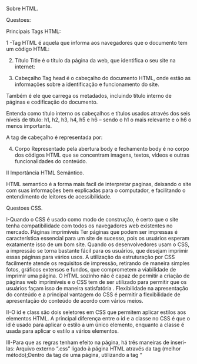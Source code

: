 
Sobre HTML.

Questoes:

Principais Tags HTML:

1 -Tag HTML é aquela que informa aos navegadores que o documento tem um código HTML:


2. Título
Title é o título da página da web, que identifica o seu site na internet:


3. Cabeçalho
Tag head é o cabeçalho do documento HTML, onde estão as informações sobre a identificação e funcionamento do site.

Também é ele que carrega os metadados, incluindo título interno de páginas e codificação do documento.

Entenda como título interno os cabeçalhos e títulos usados através dos seis níveis de título: h1, h2, h3, h4, h5 e h6 – sendo o h1 o mais relevante e o h6 o menos importante.

A tag de cabeçalho é representada por:


4. Corpo
Representado pela abertura body e fechamento body é no corpo dos códigos HTML que se concentram imagens, textos, vídeos e outras funcionalidades do conteúdo.

II Importância HTML Semântico.

HTML semantico é a forma mais facil de interpretar paginas, deixando o site com suas informações bem explicadas para o computador, e facilitando o entendimento de leitores de acessibilidade.


Questoes CSS.

I-Quando o CSS é usado como modo de construção, é certo que o site tenha compatibilidade com todos os navegadores web existentes no mercado. Páginas imprimíveis Ter páginas que podem ser impressas é característica essencial para um site de sucesso, pois os usuários esperam exatamente isso de um bom site. Quando os desenvolvedores usam o CSS, a impressão se torna bastante fácil para os usuários, que desejam imprimir essas páginas para vários usos. A utilização da estruturação por CSS facilmente atende os requisitos de impressão, retirando de maneira simples fotos, gráficos extensos e fundos, que comprometem a viabilidade de imprimir uma página. O HTML sozinho não é capaz de permitir a criação de páginas web imprimíveis e o CSS tem de ser utilizado para permitir que os usuários façam isso de maneira satisfatória . Flexibilidade na apresentação do conteúdo e a principal vantagem do CSS é permitir a flexibilidade de apresentação do conteúdo de acordo com vários meios.

II-O id e class são dois seletores em CSS que permitem aplicar estilos aos elementos HTML. A principal diferença entre o id e a classe no CSS é que o id é usado para aplicar o estilo a um único elemento, enquanto a classe é usada para aplicar o estilo a vários elementos.

III-Para que as regras tenham efeito na página, há três maneiras de inseri-las:
Arquivo externo “.css” ligado à página HTML através da tag <link> (melhor método);Dentro da tag <head> de uma página, utilizando a tag “<style>”;Dentro de um elemento, utilizando o atributo style.

IV-Seletores Agrupados
Quando você deseja fazer com que vários elementos tenham as mesmas características, você irá agrupá-los em um mesmo seletor. A separação dos elementos é feita por vírgulas. Veja um exemplo:
strong, em, span {
 color: red;
}
Os elementos STRONG, EM e SPAN terão a mesma cor.
Seletores Encadeados
O CSS trabalha com especificidade. Suponhamos que você queira que o EM tenha cor de letra vermelha, você irá fazer assim:
em {
 color: red;
}

V-O box model (modelo de caixa)  é a representação de um elemento retangular em uma página web.
Quando falamos em retângulo sabemos que ele tem duas propriedades: altura e largura,  no caso do box model existem outras caracteristicas.
A área mais externa (em verde) é a margem do box model, ou seja, define o espaçamento da borda para fora.
A linha branca é a borda do elemento.
A área interna (em vermelho) é o espaçamento interno, ou seja, entre a borda e o conteúdo
A área interna (em cinza) é o conteúdo do box model.
Desta forma podemos resumir que para obter o tamanho do box model devemos considerar o tamanho do box(altura e largura) + espaçamento interno + borda + margem.

VI-Diferença entre padding e margin: Padding: preenchimento/espaçamento interno; Margin: Espaçamento externo.

VII-O Position é uma propriedade perigosa para iniciantes. Normalmente o desenvolvedor que acaba de conhecer essa propriedade, acha que ela é a resposta para todos os problemas de posicionamento e diagramação de layout. Pelo contrário. O Position não serve para diagramar a estrutura de layouts. Para isso, você utiliza a propriedade float do css. O Position vai servir para fazer coisas mais simples.
Coordenadas
Para posicionar seus elementos, você precisa inserir uma coordenada. Essas coordenadas são comandadas pelas propriedades: top, left, right ou bottom. Todos os valores de positions só trabalham com essas coordenadas. Obviamente, se você definir um left para o seu elemento, não faz sentido definir um right. A mesma coisa para o bottom e o top. Em código ficaria assim:
div {
  position: absolute;
  top: 150px;
  left: 150px;
}
Position Fixed
O position: fixed; irá fixar a posição do elemento na coordenada que você definir. A medida que a página é rolada, o elemento continua fixo na posição que você definiu e o conteúdo da página rola normalmente.
Geralmente é usado para fixar elementos como cabeçalhos ou sidebars.
Position Relative
Todos os positions precisam de um ponto para iniciar o cálculo da coordenada para assim posicionar o elemento na tela. Ao contrário do que muitos acham, esse ponto não é o ponto central do elemento, o ponto base é o canto superior esquerdo do elemento. A partir deste canto, o browser irá calcular a coordenada que você definiu e irá posicionar o elemento no viewport.

O position relative posiciona o elemento em relação a si mesmo. Ou seja, o ponto zero será o canto superior esquerdo, e ele começará a contar a partir dali.
